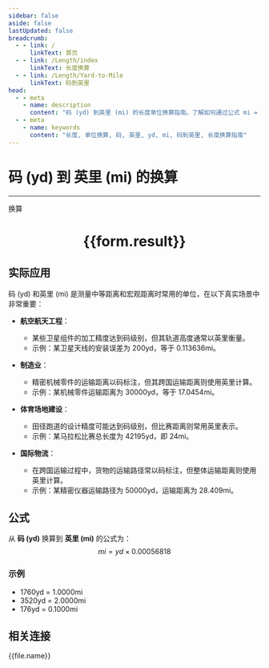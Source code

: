 ```yaml
---
sidebar: false
aside: false
lastUpdated: false
breadcrumb:
  - - link: /
      linkText: 首页
  - - link: /Length/index
      linkText: 长度换算
  - - link: /Length/Yard-to-Mile
      linkText: 码到英里
head:
  - - meta
    - name: description
      content: "码 (yd) 到英里 (mi) 的长度单位换算指南。了解如何通过公式 mi = yd × 0.00056818 换算为英里。"
  - - meta
    - name: keywords
      content: "长度, 单位换算, 码, 英里, yd, mi, 码到英里, 长度换算指南"
---
```

# 码 (yd) 到 英里 (mi) 的换算
---
<script setup>
import { onMounted, reactive, inject, ref } from 'vue'
import { NButton, NForm, NFormItem, NInput, NInputNumber, NSelect, NCard, useMessage,NGrid ,NGi } from 'naive-ui'
import { defineClientComponent } from 'vitepress'
import { Length } from '../../files';

const convert = inject('convert')

const form = reactive({
  number: null,
  result: '',
})

const convertHandler = () => {
  if (form.number !== null && !isNaN(form.number)) {
    const convertedValue = parseFloat(form.number) * 0.00056818
    form.result = `${form.number}yd = ${convertedValue.toFixed(6)}mi`
  } else {
    form.result = '请输入有效的数值。'
  }
}
</script>

<n-form size="large" :model="form">
  <n-form-item label="码 (yd)">
    <n-input-number v-model:value="form.number" placeholder="输入码" style="width: 100%" />
  </n-form-item>
  <n-form-item>
    <n-button type="info" @click="convertHandler" block>换算</n-button>
  </n-form-item>
</n-form>

<n-card  embedded :bordered="false" hoverable>
  <div  style="text-align:center">
    <h1>{{form.result}}</h1>
  </div>
</n-card>

## 实际应用

码 (yd) 和英里 (mi) 是测量中等距离和宏观距离时常用的单位，在以下真实场景中非常重要：

- **航空航天工程**：
  - 某些卫星组件的加工精度达到码级别，但其轨道高度通常以英里衡量。
  - 示例：某卫星天线的安装误差为 200yd，等于 0.113636mi。

- **制造业**：
  - 精密机械零件的运输距离以码标注，但其跨国运输距离则使用英里计算。
  - 示例：某机械零件运输距离为 30000yd，等于 17.0454mi。

- **体育场地建设**：
  - 田径跑道的设计精度可能达到码级别，但比赛距离则常用英里表示。
  - 示例：某马拉松比赛总长度为 42195yd，即 24mi。

- **国际物流**：
  - 在跨国运输过程中，货物的运输路径常以码标注，但整体运输距离则使用英里计算。
  - 示例：某精密仪器运输路径为 50000yd，运输距离为 28.409mi。

## 公式

从 **码 (yd)** 换算到 **英里 (mi)** 的公式为：
$$ mi = yd \times 0.00056818 $$

### 示例
- 1760yd = 1.0000mi
- 3520yd = 2.0000mi
- 176yd = 0.1000mi

## 相关连接
<n-grid x-gap="12" :cols="2">
  <n-gi v-for="(file, index) in Length" :key="index">
    <n-button
      text
      tag="a"
      :href="file.path"
      type="info"
    >
      {{file.name}}
    </n-button>
  </n-gi>
</n-grid>